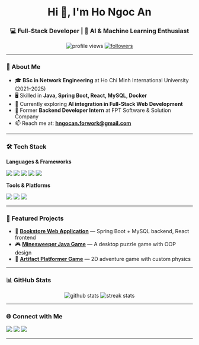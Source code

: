 <!-- Profile Header -->
<h1 align="center">Hi 👋, I'm Ho Ngoc An</h1>
<h3 align="center">💻 Full-Stack Developer | 🤖 AI & Machine Learning Enthusiast</h3>

<!-- Badges -->
<p align="center">
  <img src="https://komarev.com/ghpvc/?username=KyungUwU&label=Profile%20views&color=0e75b6&style=flat" alt="profile views" />
  <a href="https://github.com/KyungUwU?tab=followers"><img src="https://img.shields.io/github/followers/KyungUwU?label=Followers&style=flat" alt="followers" /></a>
</p>

---

### 🚀 About Me
- 🎓 **BSc in Network Engineering** at Ho Chi Minh International University (2021–2025)  
- 🖥️ Skilled in **Java, Spring Boot, React, MySQL, Docker**  
- 🌱 Currently exploring **AI integration in Full-Stack Web Development**  
- 💼 Former **Backend Developer Intern** at FPT Software & Solution Company  
- 📫 Reach me at: **hngocan.forwork@gmail.com**  

---

### 🛠️ Tech Stack

**Languages & Frameworks**
<p>
  <img src="https://img.shields.io/badge/Java-ED8B00?style=for-the-badge&logo=openjdk&logoColor=white" />
  <img src="https://img.shields.io/badge/Spring%20Boot-6DB33F?style=for-the-badge&logo=springboot&logoColor=white" />
  <img src="https://img.shields.io/badge/React-20232A?style=for-the-badge&logo=react&logoColor=61DAFB" />
  <img src="https://img.shields.io/badge/MySQL-005C84?style=for-the-badge&logo=mysql&logoColor=white" />
  <img src="https://img.shields.io/badge/Docker-2496ED?style=for-the-badge&logo=docker&logoColor=white" />
</p>

**Tools & Platforms**
<p>
  <img src="https://img.shields.io/badge/VS%20Code-007ACC?style=for-the-badge&logo=visualstudiocode&logoColor=white" />
  <img src="https://img.shields.io/badge/Postman-FF6C37?style=for-the-badge&logo=postman&logoColor=white" />
  <img src="https://img.shields.io/badge/Git-F05032?style=for-the-badge&logo=git&logoColor=white" />
</p>

---

### 📌 Featured Projects
- 🏪 [**Bookstore Web Application**](https://github.com/KyungUwU/bookstore) — Spring Boot + MySQL backend, React frontend  
- 🎮 [**Minesweeper Java Game**](https://github.com/KyungUwU/minesweeper) — A desktop puzzle game with OOP design  
- 👾 [**Artifact Platformer Game**](https://github.com/KyungUwU/artifact-platformer) — 2D adventure game with custom physics  

---

### 📊 GitHub Stats

<p align="center">
  <img src="https://github-readme-stats.vercel.app/api?username=KyungUwU&show_icons=true&theme=radical" alt="github stats" />
  <img src="https://github-readme-streak-stats.herokuapp.com/?user=KyungUwU&theme=radical" alt="streak stats" />
</p>

---

### 🌐 Connect with Me
<p>
  <a href="mailto:hngocan.forwork@gmail.com"><img src="https://img.shields.io/badge/Email-D14836?style=for-the-badge&logo=gmail&logoColor=white" /></a>
  <a href="https://github.com/KyungUwU"><img src="https://img.shields.io/badge/GitHub-000?style=for-the-badge&logo=github&logoColor=white" /></a>
  <a href="https://www.linkedin.com/in/ho-ngoc-an"><img src="https://img.shields.io/badge/LinkedIn-0A66C2?style=for-the-badge&logo=linkedin&logoColor=white" /></a>
</p>

---
